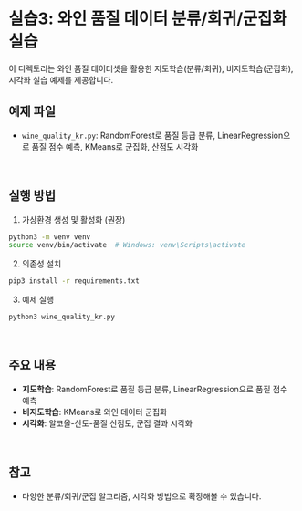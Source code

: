 # 실습3: 와인 품질 데이터 분류/회귀/군집화 실습

이 디렉토리는 와인 품질 데이터셋을 활용한 지도학습(분류/회귀), 비지도학습(군집화), 시각화 실습 예제를 제공합니다.

## 예제 파일
- `wine_quality_kr.py`: RandomForest로 품질 등급 분류, LinearRegression으로 품질 점수 예측, KMeans로 군집화, 산점도 시각화

<br/>

## 실행 방법

1. 가상환경 생성 및 활성화 (권장)
```bash
python3 -m venv venv
source venv/bin/activate  # Windows: venv\Scripts\activate
```

2. 의존성 설치
```bash
pip3 install -r requirements.txt
```

3. 예제 실행
```bash
python3 wine_quality_kr.py
```

<br/>

## 주요 내용
- **지도학습**: RandomForest로 품질 등급 분류, LinearRegression으로 품질 점수 예측
- **비지도학습**: KMeans로 와인 데이터 군집화
- **시각화**: 알코올-산도-품질 산점도, 군집 결과 시각화

<br/>

## 참고
- 다양한 분류/회귀/군집 알고리즘, 시각화 방법으로 확장해볼 수 있습니다. 